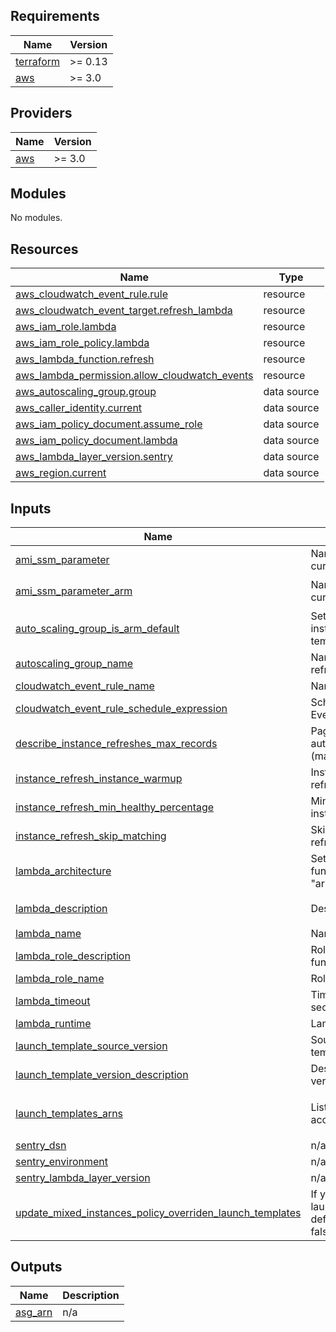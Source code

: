 ## Requirements

| Name | Version |
|------|---------|
| <a name="requirement_terraform"></a> [terraform](#requirement\_terraform) | >= 0.13 |
| <a name="requirement_aws"></a> [aws](#requirement\_aws) | >= 3.0 |

## Providers

| Name | Version |
|------|---------|
| <a name="provider_aws"></a> [aws](#provider\_aws) | >= 3.0 |

## Modules

No modules.

## Resources

| Name | Type |
|------|------|
| [aws_cloudwatch_event_rule.rule](https://registry.terraform.io/providers/hashicorp/aws/latest/docs/resources/cloudwatch_event_rule) | resource |
| [aws_cloudwatch_event_target.refresh_lambda](https://registry.terraform.io/providers/hashicorp/aws/latest/docs/resources/cloudwatch_event_target) | resource |
| [aws_iam_role.lambda](https://registry.terraform.io/providers/hashicorp/aws/latest/docs/resources/iam_role) | resource |
| [aws_iam_role_policy.lambda](https://registry.terraform.io/providers/hashicorp/aws/latest/docs/resources/iam_role_policy) | resource |
| [aws_lambda_function.refresh](https://registry.terraform.io/providers/hashicorp/aws/latest/docs/resources/lambda_function) | resource |
| [aws_lambda_permission.allow_cloudwatch_events](https://registry.terraform.io/providers/hashicorp/aws/latest/docs/resources/lambda_permission) | resource |
| [aws_autoscaling_group.group](https://registry.terraform.io/providers/hashicorp/aws/latest/docs/data-sources/autoscaling_group) | data source |
| [aws_caller_identity.current](https://registry.terraform.io/providers/hashicorp/aws/latest/docs/data-sources/caller_identity) | data source |
| [aws_iam_policy_document.assume_role](https://registry.terraform.io/providers/hashicorp/aws/latest/docs/data-sources/iam_policy_document) | data source |
| [aws_iam_policy_document.lambda](https://registry.terraform.io/providers/hashicorp/aws/latest/docs/data-sources/iam_policy_document) | data source |
| [aws_lambda_layer_version.sentry](https://registry.terraform.io/providers/hashicorp/aws/latest/docs/data-sources/lambda_layer_version) | data source |
| [aws_region.current](https://registry.terraform.io/providers/hashicorp/aws/latest/docs/data-sources/region) | data source |

## Inputs

| Name | Description | Type | Default | Required |
|------|-------------|------|---------|:--------:|
| <a name="input_ami_ssm_parameter"></a> [ami\_ssm\_parameter](#input\_ami\_ssm\_parameter) | Name of SSM parameter containing the current AMI | `string` | `"/aws/service/ecs/optimized-ami/amazon-linux-2/recommended"` | no |
| <a name="input_ami_ssm_parameter_arm"></a> [ami\_ssm\_parameter\_arm](#input\_ami\_ssm\_parameter\_arm) | Name of SSM parameter containing the current AMI (ARM) | `string` | `"/aws/service/ecs/optimized-ami/amazon-linux-2/arm64/recommended"` | no |
| <a name="input_auto_scaling_group_is_arm_default"></a> [auto\_scaling\_group\_is\_arm\_default](#input\_auto\_scaling\_group\_is\_arm\_default) | Set to true if your ASG uses ARM instances in the default launch template | `string` | `false` | no |
| <a name="input_autoscaling_group_name"></a> [autoscaling\_group\_name](#input\_autoscaling\_group\_name) | Name of the auto scaling group to refresh | `string` | n/a | yes |
| <a name="input_cloudwatch_event_rule_name"></a> [cloudwatch\_event\_rule\_name](#input\_cloudwatch\_event\_rule\_name) | Name of the CloudWatch Event Rule | `string` | `"ASGRefreshInstancesEventRule"` | no |
| <a name="input_cloudwatch_event_rule_schedule_expression"></a> [cloudwatch\_event\_rule\_schedule\_expression](#input\_cloudwatch\_event\_rule\_schedule\_expression) | Schedule expression for CloudWatch Event Rule | `string` | `"cron(0 0 * * ? *)"` | no |
| <a name="input_describe_instance_refreshes_max_records"></a> [describe\_instance\_refreshes\_max\_records](#input\_describe\_instance\_refreshes\_max\_records) | Page size for boto3 when calling autoscaling:DescribeInstanceRefreshes (max is 100) | `number` | `100` | no |
| <a name="input_instance_refresh_instance_warmup"></a> [instance\_refresh\_instance\_warmup](#input\_instance\_refresh\_instance\_warmup) | Instance warmup time for instance refresh | `number` | `300` | no |
| <a name="input_instance_refresh_min_healthy_percentage"></a> [instance\_refresh\_min\_healthy\_percentage](#input\_instance\_refresh\_min\_healthy\_percentage) | Minimum healthy percentage for instance refresh | `number` | `90` | no |
| <a name="input_instance_refresh_skip_matching"></a> [instance\_refresh\_skip\_matching](#input\_instance\_refresh\_skip\_matching) | Skip matching instances for instance refresh | `bool` | `false` | no |
| <a name="input_lambda_architecture"></a> [lambda\_architecture](#input\_lambda\_architecture) | Set CPU architecture for the Lambda function. Valid values are "x86\_64" and "arm64". | `string` | `"x86_64"` | no |
| <a name="input_lambda_description"></a> [lambda\_description](#input\_lambda\_description) | Description of the Lambda function | `string` | `"Keeps ASG Launch Template updated with most recent AMI read from SSM Parameter"` | no |
| <a name="input_lambda_name"></a> [lambda\_name](#input\_lambda\_name) | Name of the Lambda function | `string` | `"ASGRefreshInstances"` | no |
| <a name="input_lambda_role_description"></a> [lambda\_role\_description](#input\_lambda\_role\_description) | Role description for the Lambda function | `string` | `""` | no |
| <a name="input_lambda_role_name"></a> [lambda\_role\_name](#input\_lambda\_role\_name) | Role name for the Lambda function | `string` | `"ASGRefreshInstancesLambdaRole"` | no |
| <a name="input_lambda_timeout"></a> [lambda\_timeout](#input\_lambda\_timeout) | Timeout for Lambda function in seconds | `number` | `60` | no |
| <a name="input_lambda_runtime"></a> [lambda\_runtime](#input\_lambda\_runtime) | Lambda Function runtime | `string` | `python3.11` | no |
| <a name="input_launch_template_source_version"></a> [launch\_template\_source\_version](#input\_launch\_template\_source\_version) | Source version for the new launch template | `string` | `"$Default"` | no |
| <a name="input_launch_template_version_description"></a> [launch\_template\_version\_description](#input\_launch\_template\_version\_description) | Description of the new launch template version in Python's f-string format | `string` | `"Automated AMI refresh to \"{image_id}\""` | no |
| <a name="input_launch_templates_arns"></a> [launch\_templates\_arns](#input\_launch\_templates\_arns) | List of Launch Template ARNs to allow access to | `list(string)` | <pre>[<br>  "*"<br>]</pre> | no |
| <a name="input_sentry_dsn"></a> [sentry\_dsn](#input\_sentry\_dsn) | n/a | `string` | `null` | no |
| <a name="input_sentry_environment"></a> [sentry\_environment](#input\_sentry\_environment) | n/a | `string` | `null` | no |
| <a name="input_sentry_lambda_layer_version"></a> [sentry\_lambda\_layer\_version](#input\_sentry\_lambda\_layer\_version) | n/a | `number` | `11` | no |
| <a name="input_update_mixed_instances_policy_overriden_launch_templates"></a> [update\_mixed\_instances\_policy\_overriden\_launch\_templates](#input\_update\_mixed\_instances\_policy\_overriden\_launch\_templates) | If you do not want to also update launch templates that override the default launch template, set this to false | `bool` | `true` | no |

## Outputs

| Name | Description |
|------|-------------|
| <a name="output_asg_arn"></a> [asg\_arn](#output\_asg\_arn) | n/a |
